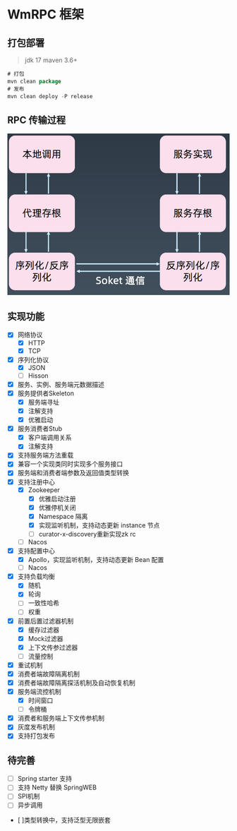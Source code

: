 # WmRPC 框架
## 打包部署
> jdk 17 maven 3.6+

```java
# 打包
mvn clean package
# 发布
mvn clean deploy -P release
```
## RPC 传输过程
![img.png](img.png)

## 实现功能
- [x] 网络协议
  - [x] HTTP
  - [x] TCP
- [x] 序列化协议
  - [x] JSON
  - [ ] Hisson
- [x] 服务、实例、服务端元数据描述
- [x] 服务提供者Skeleton
  - [x] 服务端寻址
  - [x] 注解支持
  - [x] 优雅启动
- [x] 服务消费者Stub
  - [x] 客户端调用关系
  - [x] 注解支持
- [x] 支持服务端方法重载
- [x] 兼容一个实现类同时实现多个服务接口
- [x] 服务端和消费者端参数及返回值类型转换
- [x] 支持注册中心
  - [x] Zookeeper
    - [x] 优雅启动注册
    - [x] 优雅停机关闭
    - [x] Namespace 隔离
    - [x] 实现监听机制，支持动态更新 instance 节点
    - [ ] curator-x-discovery重新实现zk rc
  - [ ] Nacos
- [x] 支持配置中心
  - [x] Apollo，实现监听机制，支持动态更新 Bean 配置
  - [ ] Nacos
- [x] 支持负载均衡
  - [x] 随机
  - [x] 轮询
  - [ ] 一致性哈希
  - [ ] 权重
- [x] 前置后置过滤器机制
  - [x] 缓存过滤器
  - [x] Mock过滤器
  - [x] 上下文传参过滤器
  - [ ] 流量控制
- [x] 重试机制
- [x] 消费者端故障隔离机制
- [x] 消费者端故障隔离探活机制及自动恢复机制
- [x] 服务端流控机制
  - [x] 时间窗口
  - [ ] 令牌桶
- [x] 消费者和服务端上下文传参机制
- [x] 灰度发布机制
- [x] 支持打包发布

## 待完善
- [ ] Spring starter 支持
- [ ] 支持 Netty 替换 SpringWEB
- [ ] SPI机制
- [ ] 异步调用
- [ ]类型转换中，支持泛型无限嵌套